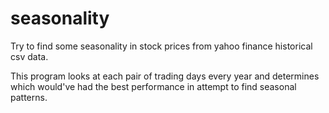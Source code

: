 # seasonality
Try to find some seasonality in stock prices from yahoo finance historical csv data.

This program looks at each pair of trading days every year and determines which would've had the best performance in attempt to find seasonal patterns. 


